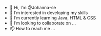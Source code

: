 - 👋 Hi, I’m @Johanna-se
- 👀 I’m interested in developing my skills
- 🌱 I’m currently learning Java, HTML & CSS
- 💞️ I’m looking to collaborate on ...
- 📫 How to reach me ...

<!---
Johanna-se/Johanna-se is a ✨ special ✨ repository because its `README.md` (this file) appears on your GitHub profile.
You can click the Preview link to take a look at your changes.
--->
